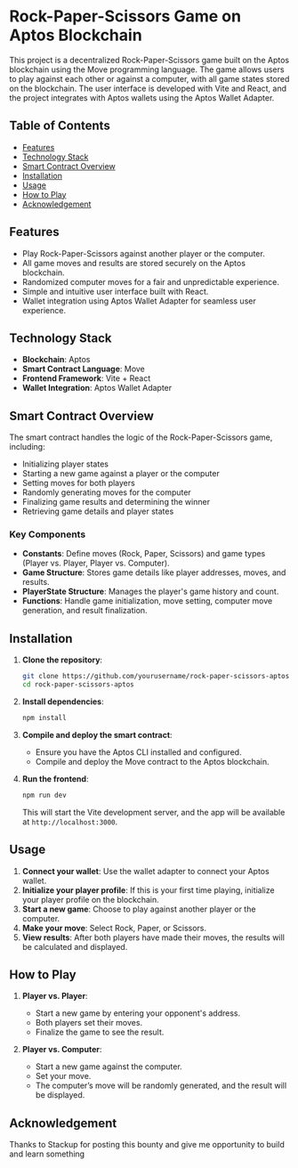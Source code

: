 # Rock-Paper-Scissors Game on Aptos Blockchain

This project is a decentralized Rock-Paper-Scissors game built on the Aptos blockchain using the Move programming language. The game allows users to play against each other or against a computer, with all game states stored on the blockchain. The user interface is developed with Vite and React, and the project integrates with Aptos wallets using the Aptos Wallet Adapter.

## Table of Contents

- [Features](#features)
- [Technology Stack](#technology-stack)
- [Smart Contract Overview](#smart-contract-overview)
- [Installation](#installation)
- [Usage](#usage)
- [How to Play](#how-to-play)
- [Acknowledgement](#acknowledgement)

## Features

- Play Rock-Paper-Scissors against another player or the computer.
- All game moves and results are stored securely on the Aptos blockchain.
- Randomized computer moves for a fair and unpredictable experience.
- Simple and intuitive user interface built with React.
- Wallet integration using Aptos Wallet Adapter for seamless user experience.

## Technology Stack

- **Blockchain**: Aptos
- **Smart Contract Language**: Move
- **Frontend Framework**: Vite + React
- **Wallet Integration**: Aptos Wallet Adapter

## Smart Contract Overview

The smart contract handles the logic of the Rock-Paper-Scissors game, including:

- Initializing player states
- Starting a new game against a player or the computer
- Setting moves for both players
- Randomly generating moves for the computer
- Finalizing game results and determining the winner
- Retrieving game details and player states

### Key Components

- **Constants**: Define moves (Rock, Paper, Scissors) and game types (Player vs. Player, Player vs. Computer).
- **Game Structure**: Stores game details like player addresses, moves, and results.
- **PlayerState Structure**: Manages the player's game history and count.
- **Functions**: Handle game initialization, move setting, computer move generation, and result finalization.

## Installation

1. **Clone the repository**:

   ```bash
   git clone https://github.com/yourusername/rock-paper-scissors-aptos.git
   cd rock-paper-scissors-aptos
   ```

2. **Install dependencies**:

   ```bash
   npm install
   ```

3. **Compile and deploy the smart contract**:
   - Ensure you have the Aptos CLI installed and configured.
   - Compile and deploy the Move contract to the Aptos blockchain.

4. **Run the frontend**:

   ```bash
   npm run dev
   ```

   This will start the Vite development server, and the app will be available at `http://localhost:3000`.

## Usage

1. **Connect your wallet**: Use the wallet adapter to connect your Aptos wallet.
2. **Initialize your player profile**: If this is your first time playing, initialize your player profile on the blockchain.
3. **Start a new game**: Choose to play against another player or the computer.
4. **Make your move**: Select Rock, Paper, or Scissors.
5. **View results**: After both players have made their moves, the results will be calculated and displayed.

## How to Play

1. **Player vs. Player**:
   - Start a new game by entering your opponent's address.
   - Both players set their moves.
   - Finalize the game to see the result.

2. **Player vs. Computer**:
   - Start a new game against the computer.
   - Set your move.
   - The computer’s move will be randomly generated, and the result will be displayed.

## Acknowledgement

Thanks to Stackup for posting this bounty and give me opportunity to build and learn something
